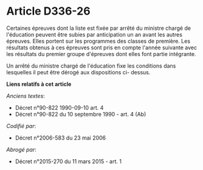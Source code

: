 # Article D336-26

Certaines épreuves dont la liste est fixée par arrêté du ministre chargé de l'éducation peuvent être subies par anticipation
un an avant les autres épreuves. Elles portent sur les programmes des classes de première. Les résultats obtenus à ces
épreuves sont pris en compte l'année suivante avec les résultats du premier groupe d'épreuves dont elles font partie
intégrante.

Un arrêté du ministre chargé de l'éducation fixe les conditions dans lesquelles il peut être dérogé aux dispositions ci-
dessus.

**Liens relatifs à cet article**

_Anciens textes_:

  - Décret n°90-822 1990-09-10 art. 4
  - Décret n°90-822 du 10 septembre 1990 - art. 4 (Ab)

_Codifié par_:

  - Décret n°2006-583 du 23 mai 2006

_Abrogé par_:

  - Décret n°2015-270 du 11 mars 2015 - art. 1
